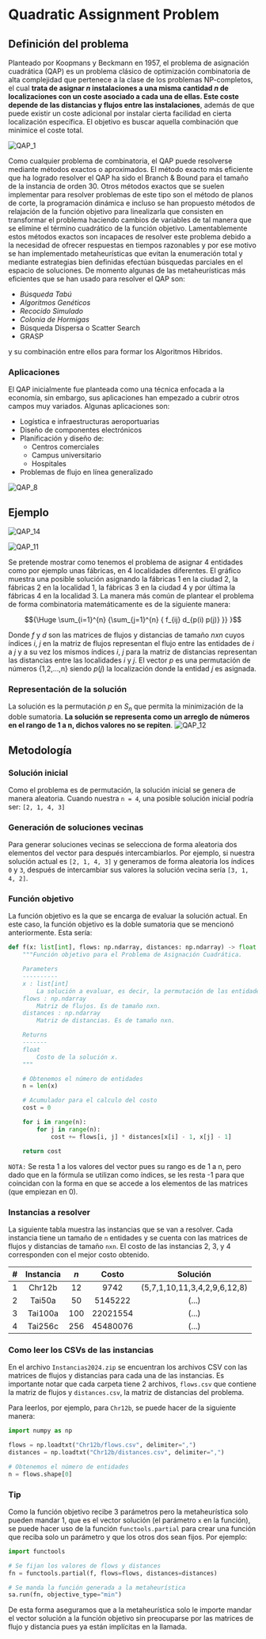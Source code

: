 # Quadratic Assignment Problem


## Definición del problema
Planteado por Koopmans y Beckmann en 1957, el problema de asignación cuadrática (QAP) es un problema clásico de optimización combinatoria de alta complejidad que pertenece a la clase de los problemas NP-completos, el cual **trata de asignar $n$ instalaciones a una misma cantidad $n$ de localizaciones con un coste asociado a cada una de ellas. Este coste depende de las distancias y flujos entre las instalaciones**, además de que puede existir un coste adicional por instalar cierta facilidad en cierta localización específica. El objetivo es buscar aquella combinación que minimice el coste total.

![QAP_1](https://user-images.githubusercontent.com/25113662/226206123-901ea03f-bc6b-4e68-b4aa-81cfd6aa2dd6.PNG)

Como cualquier problema de combinatoria, el QAP puede resolverse mediante métodos exactos o aproximados. El método exacto más eficiente que ha logrado resolver el QAP ha sido el Branch & Bound para el tamaño de la instancia de orden 30. Otros métodos exactos que se suelen implementar para resolver problemas de este tipo son el método de planos de corte, la programación dinámica e incluso se han propuesto métodos de relajación de la función objetivo para linealizarla que consisten en transformar el problema haciendo cambios de variables de tal manera que se elimine el término cuadrático de la función objetivo. Lamentablemente estos métodos exactos son incapaces de resolver este problema debido a la necesidad de ofrecer respuestas en tiempos razonables y por ese motivo se han implementado metaheurísticas que evitan la enumeración total y mediante estrategias bien definidas efectúan búsquedas parciales en el espacio de soluciones.
De momento algunas de las metaheurísticas más eficientes que se han usado para resolver el QAP son: 
* _Búsqueda Tabú_
* _Algoritmos Genéticos_
* _Recocido Simulado_
* _Colonia de Hormigas_
* Búsqueda Dispersa o Scatter Search
* GRASP

y su combinación entre ellos para formar los Algoritmos Híbridos.

### Aplicaciones
El QAP inicialmente fue planteada como una técnica enfocada a la economía, sin embargo, sus aplicaciones han empezado a cubrir  otros campos muy variados. Algunas aplicaciones son:
* Logística e infraestructuras aeroportuarias
* Diseño de componentes electrónicos
* Planificación y diseño de:
  * Centros comerciales 
  * Campus universitario
  * Hospitales
* Problemas de flujo en línea generalizado

![QAP_8](https://user-images.githubusercontent.com/25113662/226206188-a7c8fb3d-4d52-4f89-938d-350fe2032625.png)

## Ejemplo
![QAP_14](https://user-images.githubusercontent.com/25113662/227623633-d7ab4f10-eaff-4ef4-8cf7-e14ed1dd0248.PNG)

![QAP_11](https://user-images.githubusercontent.com/25113662/227624060-0b7317bd-8fb1-4362-8bb7-bd0d1833a5dd.png)


Se pretende mostrar como tenemos el problema de asignar 4 entidades como por ejemplo unas fábricas, en 4 localidades diferentes. El gráfico muestra una posible solución asignando la fábricas 1 en la ciudad 2, la fábricas 2 en la localidad 1, la fábricas 3 en la ciudad 4 y por última la fábricas 4 en la localidad 3.
La manera más común de plantear el problema de forma combinatoria matemáticamente es de la siguiente manera:
```math
{\Huge \sum_{i=1}^{n} {\sum_{j=1}^{n} { f_{ij} d_{p(i) p(j)} }} }
```
Donde $f$ y $d$ son las matrices de flujos y distancias de tamaño $nxn$ cuyos índices $i$, $j$ en la matriz de flujos representan el flujo entre las entidades de $i$ a $j$ y a su vez los mismos índices $i$, $j$ para la matriz de distancias representan las distancias entre las localidades $i$ y $j$. El vector $p$ es una permutación de números {1,2,…,n} siendo $p(j)$ la localización donde la entidad $j$ es asignada.

### Representación de la solución
La solución es la permutación $p$ en $S_n$ que permita la minimización de la doble sumatoria. **La solución se representa como un arreglo de números en el rango de 1 a n, dichos valores no se repiten**.
![QAP_12](https://user-images.githubusercontent.com/25113662/227285012-5d85d778-2253-40f1-acb0-87b9f515fd2a.png)

## Metodología
### Solución inicial
Como el problema es de permutación, la solución inicial se genera de manera aleatoria. Cuando nuestra `n = 4`, una posible solución inicial podría ser: `[2, 1, 4, 3]`

### Generación de soluciones vecinas
Para generar soluciones vecinas se selecciona de forma aleatoria dos elementos del vector para después intercambiarlos. Por ejemplo, si nuestra solución actual es `[2, 1, 4, 3]` y generamos de forma aleatoria los índices `0` y `3`, después de intercambiar sus valores la solución vecina sería `[3, 1, 4, 2]`.

### Función objetivo
La función objetivo es la que se encarga de evaluar la solución actual. En este caso, la función objetivo es la doble sumatoria que se mencionó anteriormente. Esta sería:
```python
def f(x: list[int], flows: np.ndarray, distances: np.ndarray) -> float:
    """Función objetivo para el Problema de Asignación Cuadrática.

    Parameters
    ----------
    x : list[int]
        La solución a evaluar, es decir, la permutación de las entidades. Es de tamaño n.
    flows : np.ndarray
		Matriz de flujos. Es de tamaño nxn.
    distances : np.ndarray
		Matriz de distancias. Es de tamaño nxn.

    Returns
    -------
    float
        Costo de la solución x.
    """

    # Obtenemos el número de entidades
    n = len(x)

    # Acumulador para el calculo del costo
    cost = 0

    for i in range(n):
        for j in range(n):
            cost += flows[i, j] * distances[x[i] - 1, x[j] - 1]

    return cost
```
`NOTA:` Se resta 1 a los valores del vector pues su rango es de 1 a n, pero dado que en la fórmula se utilizan como índices, se les resta -1 para que coincidan con la forma en que se accede a los elementos de las matrices (que empiezan en 0).

### Instancias a resolver
La siguiente tabla muestra las instancias que se van a resolver. Cada instancia tiene un tamaño de `n` entidades y se cuenta con las matrices de flujos y distancias de tamaño `nxn`. El costo de las instancias 2, 3, y 4 corresponden con el mejor costo obtenido.

#| Instancia    | _n_ | Costo | Solución |
:---:| :---:        |:---:|  :---: |  :---: |
1| Chr12b   | 12| 9742     | (5,7,1,10,11,3,4,2,9,6,12,8) |
2| Tai50a  |50| 5145222 | (...) |
3| Tai100a  |100| 22021554 | (...) |
4| Tai256c  |256| 45480076 | (...) |

### Como leer los CSVs de las instancias
En el archivo `Instancias2024.zip` se encuentran los archivos CSV con las matrices de flujos y distancias para cada una de las instancias. Es importante notar que cada carpeta tiene 2 archivos, `flows.csv` que contiene la matriz de flujos y `distances.csv`, la matriz de distancias del problema.

Para leerlos, por ejemplo, para `Chr12b`, se puede hacer de la siguiente manera:

```python
import numpy as np

flows = np.loadtxt("Chr12b/flows.csv", delimiter=",")
distances = np.loadtxt("Chr12b/distances.csv", delimiter=",")

# Obtenemos el número de entidades
n = flows.shape[0]
```

### Tip
Como la función objetivo recibe 3 parámetros pero la metaheurística solo pueden mandar 1, que es el vector solución (el parámetro `x` en la función), se puede hacer uso de la función `functools.partial` para crear una función que reciba solo un parámetro y que los otros dos sean fijos. Por ejemplo:

```python
import functools

# Se fijan los valores de flows y distances
fn = functools.partial(f, flows=flows, distances=distances)

# Se manda la función generada a la metaheurística
sa.run(fn, objective_type="min")
```

De esta forma aseguramos que a la metaheurística solo le importe mandar el vector solución a la función objetivo sin preocuparse por las matrices de flujo y distancia pues ya están implícitas en la llamada. 
